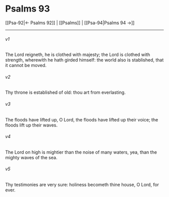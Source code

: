 # Psalms 93

[[Psa-92|← Psalms 92]] | [[Psalms]] | [[Psa-94|Psalms 94 →]]
***

###### v1
The Lord reigneth, he is clothed with majesty; the Lord is clothed with strength, wherewith he hath girded himself: the world also is stablished, that it cannot be moved.
###### v2
Thy throne is established of old: thou art from everlasting.
###### v3
The floods have lifted up, O Lord, the floods have lifted up their voice; the floods lift up their waves.
###### v4
The Lord on high is mightier than the noise of many waters, yea, than the mighty waves of the sea.
###### v5
Thy testimonies are very sure: holiness becometh thine house, O Lord, for ever. 
